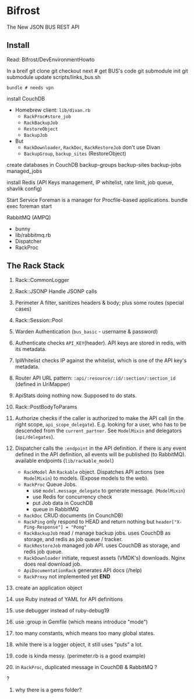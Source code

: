 # Bifrost
The New JSON BUS REST API

## Install
Read: Bifrost/DevEnvironmentHowto

In a breif
    git clone
    git checkout next
    # get BUS's code
    git submodule init
    git submodule update
    scripts/links_bus.sh

    bundle # needs vpn

install CouchDB
* Homebrew client: `lib/divan.rb`
  * `RackProc#store_job`
  * `RackBackupJob`
  * `RestoreObject`
  * `BackupJob`
* But
  * `RackDownloader`, `RackDoc`, `RackRestoreJob` don't use Divan
  * `BackupGroup`, `backup_sites` (RestoreObject)

create databases in CouchDB
    backup-groups
    backup-sites
    backup-jobs
    managed_jobs

install Redis
(API Keys management, IP whitelist, rate limit, job queue, shavlik config)

Start Service
Foreman is a manager for Procfile-based applications.
bundle exec foreman start

RabbitMQ (AMPQ)
* bunny
* lib/rabbitmq.rb
* Dispatcher
* RackProc

## The Rack Stack
1. Rack::CommonLogger
2. Rack::JSONP
  Handle JSONP calls
3. Perimeter
  A filter, sanitizes headers & body; plus some routes (special cases)
4. Rack::Session::Pool
5. Warden
  Authentication (`bus_basic` - username & password)
6. Authenticate
  checks `API_KEY`(header). API keys are stored in redis, with its metadata.
7. IpWhitelist
  checks IP against the whitelist, which is one of the API key's metadata.
8. Router
  API URL pattern: `:api/:resource/:id/:section/:section_id` (defined in UriMapper)
9. ApiStats
  doing nothing now. Supposed to do stats.
10. Rack::PostBodyToParams
11. Authorize
  checks if the caller is authorized to make the API call (in the right scope, `api_scope_delegate`).
  E.g. looking for a user, who has to be descended from the `current_partner`.
  See `ModelMixin` and delegators (`api/delegates`).
12. Dispatcher
  calls the `:endpoint` in the API definition.
  if there is any event defined in the API definition, all events will be published (to RabbitMQ).
  available endpoints (`lib/rackable_model`)
    * `RackModel`
      An `Rackable` object.
      Dispatches API actions (see `ModelMixin`) to models. (Expose models to the web).
    * `RackProc`
      Queue Jobs.
      * use `model.message_delegate` to generate message. (`ModelMixin`)
      * use Redis for concurrency check
      * put Job data in CouchDB
      * queue in RabbitMQ
    * `RackDoc`
      CRUD documents (in CounchDB)
    * `RackPing`
      only respond to HEAD and return nothing but `header["X-Ping-Response"] = "Pong"`
    * `RackBackupJob`
      read / manage backup jobs.
      uses CouchDB as storage, and redis as job queue / tracker.
    * `RackRestoreJob`
      managed job API.
      uses CouchDB as storage, and redis job queue.
    * `RackDownloader`
      initiate, request assets (VMDK's) downloads.
      Nginx does real download job.
    * `ApiDocumentationRack`
      generates API docs (/help)
    * `RackProxy`
      not implemented yet
__END__

1. create an application object
2. use Ruby instead of YAML for API definitions
3. use debugger instead of ruby-debug19
4. use :group in Gemfile (which means introduce "mode")
5. too many constants, which means too many global states.
6. while there is a logger object, it still uses "puts" a lot.
7. code is kinda messy. (perimeter.rb is a good example)
8. in `RackProc`, duplicated message in CouchDB & RabbitMQ ?

?
1. why there is a gems folder?
